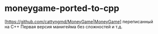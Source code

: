 # moneygame-ported-to-cpp

[https://github.com/cattyngmd/MoneyGame|MoneyGame] переписанный на C++
Первая версия манигейма без сложностей и т.д.
